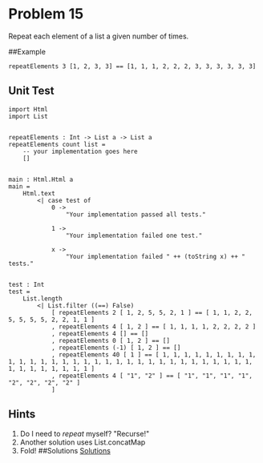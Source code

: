 # Problem 15

Repeat each element of a list a given number of times.

##Example
```
repeatElements 3 [1, 2, 3, 3] == [1, 1, 1, 2, 2, 2, 3, 3, 3, 3, 3, 3]
```

## Unit Test
```
import Html 
import List


repeatElements : Int -> List a -> List a
repeatElements count list =
    -- your implementation goes here
    []
    
    
main : Html.Html a
main =
    Html.text
        <| case test of
            0 ->
                "Your implementation passed all tests."

            1 ->
                "Your implementation failed one test."

            x ->
                "Your implementation failed " ++ (toString x) ++ " tests."


test : Int
test =
    List.length
        <| List.filter ((==) False)
            [ repeatElements 2 [ 1, 2, 5, 5, 2, 1 ] == [ 1, 1, 2, 2, 5, 5, 5, 5, 2, 2, 1, 1 ]
            , repeatElements 4 [ 1, 2 ] == [ 1, 1, 1, 1, 2, 2, 2, 2 ]
            , repeatElements 4 [] == []
            , repeatElements 0 [ 1, 2 ] == []
            , repeatElements (-1) [ 1, 2 ] == []
            , repeatElements 40 [ 1 ] == [ 1, 1, 1, 1, 1, 1, 1, 1, 1, 1, 1, 1, 1, 1, 1, 1, 1, 1, 1, 1, 1, 1, 1, 1, 1, 1, 1, 1, 1, 1, 1, 1, 1, 1, 1, 1, 1, 1, 1, 1 ]
            , repeatElements 4 [ "1", "2" ] == [ "1", "1", "1", "1", "2", "2", "2", "2" ]
            ]

```

## Hints
1. Do I need to *repeat* myself? "Recurse!"
2. Another solution uses List.concatMap
3. Fold!
##Solutions 
[Solutions](../s/s15.md)